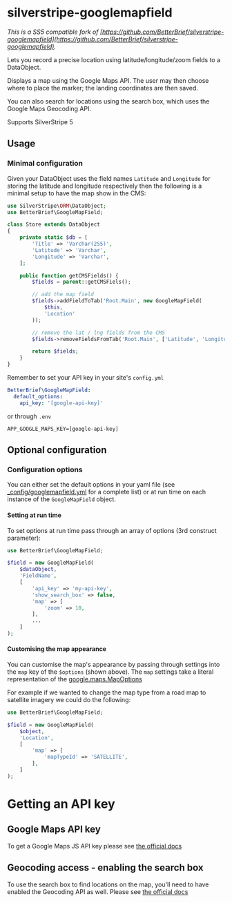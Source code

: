 # silverstripe-googlemapfield

*This is a SS5 compatible fork of [https://github.com/BetterBrief/silverstripe-googlemapfield](https://github.com/BetterBrief/silverstripe-googlemapfield).*

Lets you record a precise location using latitude/longitude/zoom fields to a DataObject.

Displays a map using the Google Maps API. The user may then choose where to place the marker; the landing coordinates are then saved.

You can also search for locations using the search box, which uses the Google Maps Geocoding API.

Supports SilverStripe 5

## Usage

### Minimal configuration

Given your DataObject uses the field names `Latitude` and `Longitude` for storing the latitude and longitude
respectively then the following is a minimal setup to have the map show in the CMS:

```php
use SilverStripe\ORM\DataObject;
use BetterBrief\GoogleMapField;

class Store extends DataObject
{
    private static $db = [
        'Title' => 'Varchar(255)',
        'Latitude' => 'Varchar',
        'Longitude' => 'Varchar',
    ];

    public function getCMSFields() {
        $fields = parent::getCMSFiels();

        // add the map field
        $fields->addFieldToTab('Root.Main', new GoogleMapField(
            $this,
            'Location'
        ));

        // remove the lat / lng fields from the CMS
        $fields->removeFieldsFromTab('Root.Main', ['Latitude', 'Longitude']);

        return $fields;
    }
}
```

Remember to set your API key in your site's `config.yml`

```yml
BetterBrief\GoogleMapField:
  default_options:
    api_key: '[google-api-key]'
```

or through `.env`

```
APP_GOOGLE_MAPS_KEY=[google-api-key]
```

## Optional configuration

### Configuration options

You can either set the default options in your yaml file (see [_config/googlemapfield.yml](_config/googlemapfield.yml)
for a complete list) or at run time on each instance of the `GoogleMapField` object.

#### Setting at run time

To set options at run time pass through an array of options (3rd construct parameter):

```php
use BetterBrief\GoogleMapField;

$field = new GoogleMapField(
    $dataObject,
    'FieldName',
    [
        'api_key' => 'my-api-key',
        'show_search_box' => false,
        'map' => [
            'zoom' => 10,
        ],
        ...
    ]
);
```

#### Customising the map appearance

You can customise the map's appearance by passing through settings into the `map` key of the `$options` (shown above).
The `map` settings take a literal representation of the [google.maps.MapOptions](https://developers.google.com/maps/documentation/javascript/reference?csw=1#MapOptions)

For example if we wanted to change the map type from a road map to satellite imagery we could do the following:

```php
use BetterBrief\GoogleMapField;

$field = new GoogleMapField(
    $object,
    'Location',
    [
        'map' => [
            'mapTypeId' => 'SATELLITE',
        ],
    ]
);
```

# Getting an API key

## Google Maps API key

To get a Google Maps JS API key please see [the official docs](https://developers.google.com/maps/documentation/javascript/get-api-key)

## Geocoding access - enabling the search box

To use the search box to find locations on the map, you'll need to have enabled the Geocoding API as well. Please see
[the official docs](https://developers.google.com/maps/documentation/javascript/geocoding#GetStarted)
